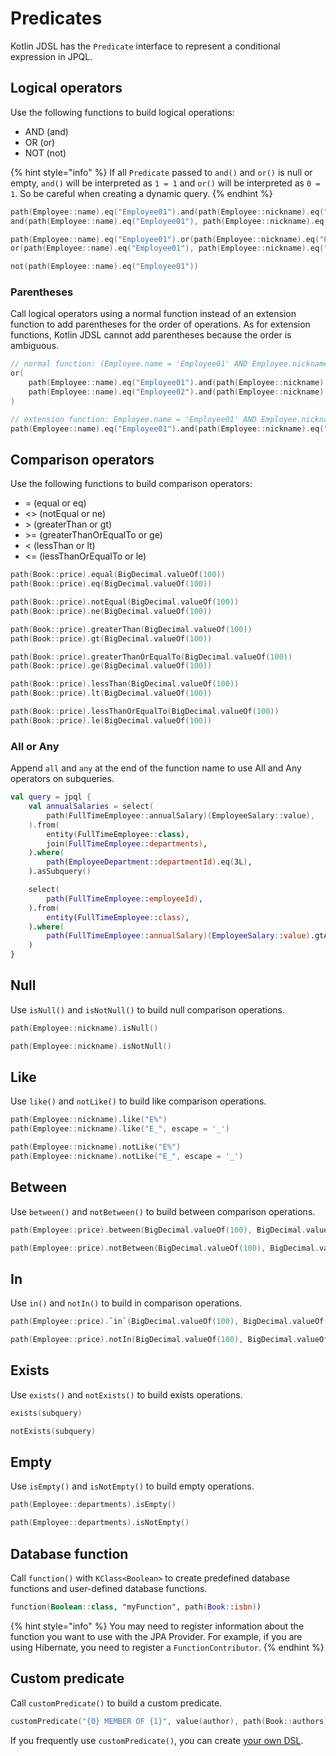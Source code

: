 # Predicates

Kotlin JDSL has the `Predicate` interface to represent a conditional expression in JPQL.

## Logical operators

Use the following functions to build logical operations:

* AND (and)
* OR (or)
* NOT (not)

{% hint style="info" %}
If all `Predicate` passed to `and()` and `or()` is null or empty, `and()` will be interpreted as `1 = 1` and `or()` will be interpreted as `0 = 1`.
So be careful when creating a dynamic query.
{% endhint %}

```kotlin
path(Employee::name).eq("Employee01").and(path(Employee::nickname).eq("E01"))
and(path(Employee::name).eq("Employee01"), path(Employee::nickname).eq("E01"))

path(Employee::name).eq("Employee01").or(path(Employee::nickname).eq("E01"))
or(path(Employee::name).eq("Employee01"), path(Employee::nickname).eq("E01"))

not(path(Employee::name).eq("Employee01"))
```

### Parentheses

Call logical operators using a normal function instead of an extension function to add parentheses for the order of operations.
As for extension functions, Kotlin JDSL cannot add parentheses because the order is ambiguous.

```kotlin
// normal function: (Employee.name = 'Employee01' AND Employee.nickname = 'E01') or (Employee.name = 'Employee02' AND Employee.nickname = 'E02')
or(
    path(Employee::name).eq("Employee01").and(path(Employee::nickname).eq("E01")),
    path(Employee::name).eq("Employee02").and(path(Employee::nickname).eq("E02")),
)

// extension function: Employee.name = 'Employee01' AND Employee.nickname = 'E01' or Employee.name = 'Employee02' AND Employee.nickname = 'E02'
path(Employee::name).eq("Employee01").and(path(Employee::nickname).eq("E01")).or(path(Employee::name).eq("Employee02").and(path(Employee::nickname).eq("E02")))
```

## Comparison operators

Use the following functions to build comparison operators:

* = (equal or eq)
* \<> (notEqual or ne)
* \> (greaterThan or gt)
* \>= (greaterThanOrEqualTo or ge)
* \< (lessThan or lt)
* \<= (lessThanOrEqualTo or le)

```kotlin
path(Book::price).equal(BigDecimal.valueOf(100))
path(Book::price).eq(BigDecimal.valueOf(100))

path(Book::price).notEqual(BigDecimal.valueOf(100))
path(Book::price).ne(BigDecimal.valueOf(100))

path(Book::price).greaterThan(BigDecimal.valueOf(100))
path(Book::price).gt(BigDecimal.valueOf(100))

path(Book::price).greaterThanOrEqualTo(BigDecimal.valueOf(100))
path(Book::price).ge(BigDecimal.valueOf(100))

path(Book::price).lessThan(BigDecimal.valueOf(100))
path(Book::price).lt(BigDecimal.valueOf(100))

path(Book::price).lessThanOrEqualTo(BigDecimal.valueOf(100))
path(Book::price).le(BigDecimal.valueOf(100))
```

### All or Any

Append `all` and `any` at the end of the function name to use All and Any operators on subqueries.

```kotlin
val query = jpql {
    val annualSalaries = select(
        path(FullTimeEmployee::annualSalary)(EmployeeSalary::value),
    ).from(
        entity(FullTimeEmployee::class),
        join(FullTimeEmployee::departments),
    ).where(
        path(EmployeeDepartment::departmentId).eq(3L),
    ).asSubquery()

    select(
        path(FullTimeEmployee::employeeId),
    ).from(
        entity(FullTimeEmployee::class),
    ).where(
        path(FullTimeEmployee::annualSalary)(EmployeeSalary::value).gtAll(annualSalaries),
    )
}
```

## Null

Use `isNull()` and `isNotNull()` to build null comparison operations.

```kotlin
path(Employee::nickname).isNull()

path(Employee::nickname).isNotNull()
```

## Like

Use `like()` and `notLike()` to build like comparison operations.

```kotlin
path(Employee::nickname).like("E%")
path(Employee::nickname).like("E_", escape = '_')

path(Employee::nickname).notLike("E%")
path(Employee::nickname).notLike("E_", escape = '_')
```

## Between

Use `between()` and `notBetween()` to build between comparison operations.

```kotlin
path(Employee::price).between(BigDecimal.valueOf(100), BigDecimal.valueOf(200))

path(Employee::price).notBetween(BigDecimal.valueOf(100), BigDecimal.valueOf(200))
```

## In

Use `in()` and `notIn()` to build in comparison operations.

```kotlin
path(Employee::price).`in`(BigDecimal.valueOf(100), BigDecimal.valueOf(200))

path(Employee::price).notIn(BigDecimal.valueOf(100), BigDecimal.valueOf(200))
```

## Exists

Use `exists()` and `notExists()` to build exists operations.

```kotlin
exists(subquery)

notExists(subquery)
```

## Empty

Use `isEmpty()` and `isNotEmpty()` to build empty operations.

```kotlin
path(Employee::departments).isEmpty()

path(Employee::departments).isNotEmpty()
```

## Database function

Call `function()` with `KClass<Boolean>` to create predefined database functions and user-defined database functions.

```kotlin
function(Boolean::class, "myFunction", path(Book::isbn))
```

{% hint style="info" %}
You may need to register information about the function you want to use with the JPA Provider.
For example, if you are using Hibernate, you need to register a `FunctionContributor`.
{% endhint %}

## Custom predicate

Call `customPredicate()` to build a custom predicate.

```kotlin
customPredicate("{0} MEMBER OF {1}", value(author), path(Book::authors))
```

If you frequently use `customPredicate()`, you can create [your own DSL](custom-dsl.md).
